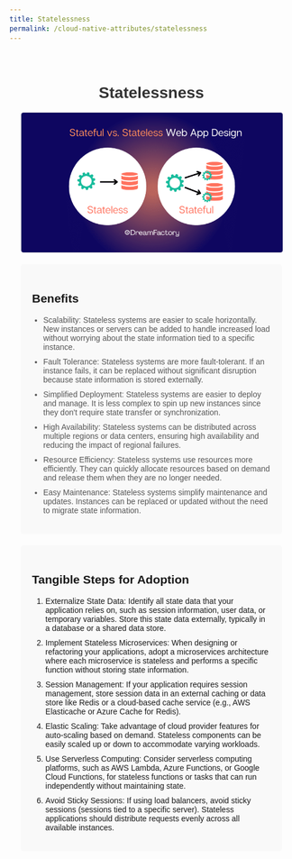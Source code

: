 ```yaml
---
title: Statelessness
permalink: /cloud-native-attributes/statelessness
---
```


<style>
  body {
    font-family: Arial, sans-serif;
  }

  .container {
    max-width: 800px;
    margin: 0 auto;
    padding: 20px;
    padding-bottom: 50px;
  }

  h1 {
    text-align: center;
    color: #333;
  }

  img {
    display: block;
    margin: 0 auto;
    max-width: 100%;
    height: auto;
    border: 1px solid #ddd;
    border-radius: 5px;
    margin-bottom: 20px;
  }

  p {
    line-height: 1.6;
    color: #555;
  }

  ul {
    padding-left: 20px;
    color: #555;
  }

  li {
    margin-bottom: 10px;
  }

  .benefits {
    background-color: #f9f9f9;
    padding: 20px;
    border-radius: 5px;
    margin-bottom: 20px;
  }

  .how-to-adopt {
    background-color: #f9f9f9;
    padding: 20px;
    border-radius: 5px;
    margin-bottom: 20px;
  }
</style>

<body>
  <div class="container">
    <h1>Statelessness</h1>
    <img src="/pictures/Statelessness.png" alt="Statelessness Image">
    <div class="benefits">
      <h2>Benefits</h2>
      <ul>
        <li>Scalability: Stateless systems are easier to scale horizontally. New instances or servers can be added to handle increased load without worrying about the state information tied to a specific instance.</li>
        <li>Fault Tolerance: Stateless systems are more fault-tolerant. If an instance fails, it can be replaced without significant disruption because state information is stored externally.</li>
        <li>Simplified Deployment: Stateless systems are easier to deploy and manage. It is less complex to spin up new instances since they don't require state transfer or synchronization.</li>
        <li>High Availability: Stateless systems can be distributed across multiple regions or data centers, ensuring high availability and reducing the impact of regional failures.</li>
        <li>Resource Efficiency: Stateless systems use resources more efficiently. They can quickly allocate resources based on demand and release them when they are no longer needed.</li>
        <li>Easy Maintenance: Stateless systems simplify maintenance and updates. Instances can be replaced or updated without the need to migrate state information.</li>
      </ul>
    </div>
    <div class="how-to-adopt">
      <h2>Tangible Steps for Adoption</h2>
      <ol>
        <li>Externalize State Data: Identify all state data that your application relies on, such as session information, user data, or temporary variables. Store this state data externally, typically in a database or a shared data store.</li>
        <li>Implement Stateless Microservices: When designing or refactoring your applications, adopt a microservices architecture where each microservice is stateless and performs a specific function without storing state information.</li>
        <li>Session Management: If your application requires session management, store session data in an external caching or data store like Redis or a cloud-based cache service (e.g., AWS Elasticache or Azure Cache for Redis).</li>
        <li>Elastic Scaling: Take advantage of cloud provider features for auto-scaling based on demand. Stateless components can be easily scaled up or down to accommodate varying workloads.</li>
        <li>Use Serverless Computing: Consider serverless computing platforms, such as AWS Lambda, Azure Functions, or Google Cloud Functions, for stateless functions or tasks that can run independently without maintaining state.</li>
        <li>Avoid Sticky Sessions: If using load balancers, avoid sticky sessions (sessions tied to a specific server). Stateless applications should distribute requests evenly across all available instances.</li>
      </ol>
    </div>
  </div>
</body>
